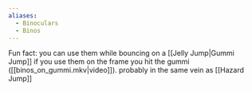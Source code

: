 ```yaml
---
aliases:
  - Binoculars
  - Binos
---
```

Fun fact: you can use them while bouncing on a [[Jelly Jump|Gummi Jump]] if you use them on the frame you hit the gummi ([[binos_on_gummi.mkv|video]]). probably in the same vein as [[Hazard Jump]]